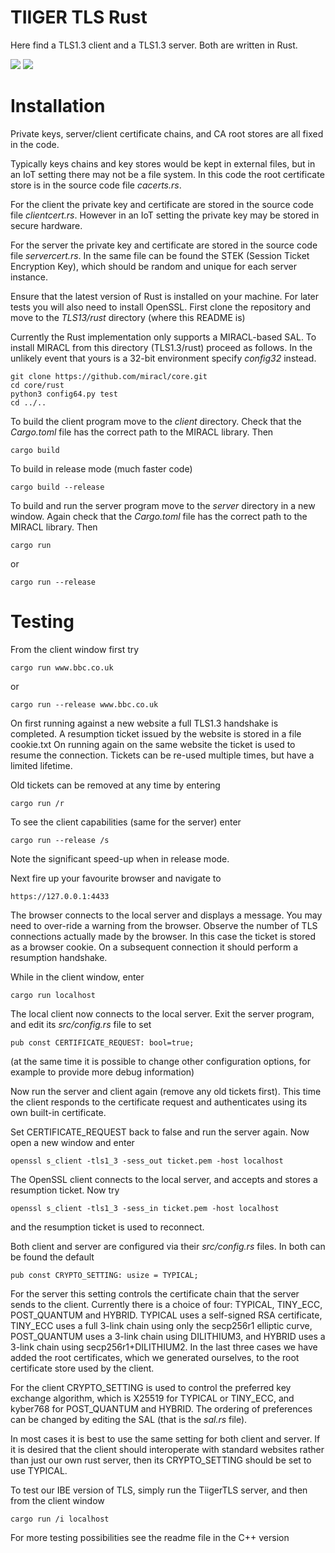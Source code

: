 # TIIGER TLS Rust

Here find a TLS1.3 client and a TLS1.3 server. Both are written in Rust.

<img src="https://img.shields.io/badge/language-rust-blue.svg"/>
<img src="https://img.shields.io/badge/platform-mac | linux | win-lightgrey.svg?style=flat"/>

# Installation

Private keys, server/client certificate chains, and CA root stores are all fixed in the code.

Typically keys chains and key stores would be kept in external files, but in an IoT setting there may not be a file system. 
In this code the root certificate store is in the source code file *cacerts.rs*. 

For the client the private key and certificate are stored in the source code file *clientcert.rs*. 
However in an IoT setting the private key may be stored in secure hardware.

For the server the private key and certificate are stored in the source code file *servercert.rs*. In the same file can be found the STEK (Session Ticket Encryption Key), which should
be random and unique for each server instance.

Ensure that the latest version of Rust is installed on your machine. For later tests you will also need to install OpenSSL. First clone the repository and move to 
the *TLS13/rust* directory (where this README is)

Currently the Rust implementation only supports a MIRACL-based SAL. To install MIRACL from this directory (TLS1.3/rust) proceed as follows. In the unlikely event that yours is a 
32-bit environment specify *config32* instead.

	git clone https://github.com/miracl/core.git
	cd core/rust
	python3 config64.py test
	cd ../..

To build the client program move to the *client* directory. Check that the *Cargo.toml* file has the correct path to the MIRACL library. Then 

	cargo build

To build in release mode (much faster code)

	cargo build --release

To build and run the server program move to the *server* directory in a new window. Again check that the *Cargo.toml* file has the correct path to the MIRACL library. Then 

	cargo run
	
or

	cargo run --release

# Testing

From the client window first try

	cargo run www.bbc.co.uk

or

	cargo run --release www.bbc.co.uk

On first running against a new website a full TLS1.3 handshake is completed. A resumption ticket issued by the website is stored in a file cookie.txt
On running again on the same website the ticket is used to resume the connection. Tickets can be re-used multiple times, but have a limited lifetime.

Old tickets can be removed at any time by entering

	cargo run /r

To see the client capabilities (same for the server) enter

	cargo run --release /s

Note the significant speed-up when in release mode.

Next fire up your favourite browser and navigate to

	https://127.0.0.1:4433

The browser connects to the local server and displays a message. You may need to over-ride a warning from the browser. Observe the number of TLS connections actually made by the browser. In this case 
the ticket is stored as a browser cookie. On a subsequent connection it should perform a resumption handshake.


While in the client window, enter

	cargo run localhost

The local client now connects to the local server. Exit the server program, and edit its *src/config.rs* file to set

	pub const CERTIFICATE_REQUEST: bool=true;

(at the same time it is possible to change other configuration options, for example to provide more debug information)

Now run the server and client again (remove any old tickets first). This time the client responds to the certificate request and authenticates using its own built-in certificate. 

Set CERTIFICATE\_REQUEST back to false and run the server again. Now open a new window and enter

	openssl s_client -tls1_3 -sess_out ticket.pem -host localhost

The OpenSSL client connects to the local server, and accepts and stores a resumption ticket. Now try

	openssl s_client -tls1_3 -sess_in ticket.pem -host localhost
 
and the resumption ticket is used to reconnect.


Both client and server are configured via their *src/config.rs* files. In both can be found the default

	pub const CRYPTO_SETTING: usize = TYPICAL;

For the server this setting controls the certificate chain that the server sends to the client. Currently there
is a choice of four: TYPICAL, TINY_ECC, POST_QUANTUM and HYBRID. TYPICAL uses a self-signed RSA certificate, TINY_ECC
uses a full 3-link chain using only the secp256r1 elliptic curve, POST_QUANTUM uses a 3-link chain using DILITHIUM3, and HYBRID
uses a 3-link chain using secp256r1+DILITHIUM2. In the last three cases we have added the root certificates, which we generated
ourselves, to the root certificate store used by the client.

For the client CRYPTO\_SETTING is used to control the preferred key exchange algorithm, which is X25519 for TYPICAL or TINY\_ECC, 
and kyber768 for POST\_QUANTUM and HYBRID. The ordering of preferences can be changed by editing the SAL (that is the *sal.rs* file).

In most cases it is best to use the same setting for both client and server. If it is desired that the client should interoperate
with standard websites rather than just our own rust server, then its CRYPTO\_SETTING should be set to use TYPICAL. 

To test our IBE version of TLS, simply run the TiigerTLS server, and then from the client window

	cargo run /i localhost

For more testing possibilities see the readme file in the C++ version
